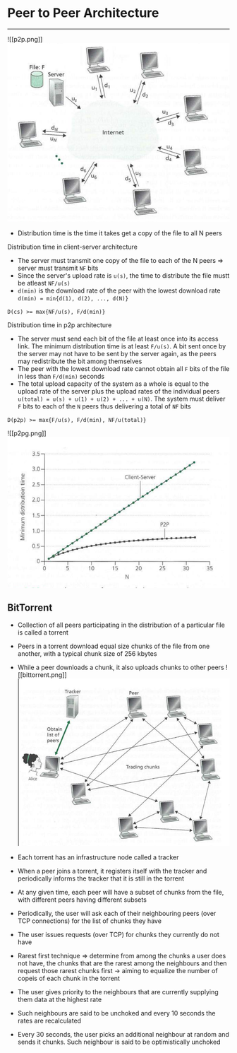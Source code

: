 # Peer to Peer Architecture
---
![[p2p.png]]
![p2p](https://github.com/Shogunkayo/PES_Notes/blob/main/Computer%20Networks/Images/p2p.png)

- Distribution time is the time it takes get a copy of the file to all N peers

Distribution time in client-server architecture
- The server must transmit one copy of the file to each of the N peers => server must transmit `NF` bits
- Since the server's upload rate is `u(s)`, the time to distribute the file mustt be atleast `NF/u(s)`
- `d(min)` is the download rate of the peer with the lowest download rate `d(min) = min{d(1), d(2), ..., d(N)}` 

```
D(cs) >= max{NF/u(s), F/d(min)}
```

Distribution time in p2p architecture
- The server must send each bit of the file at least once into its access link. The minimum distribution time is at least `F/u(s)`. A bit sent once by the server may not have to be sent by the server again, as the peers may redistribute the bit among themselves
- The peer with the lowest download rate cannot obtain all `F` bits of the file in less than `F/d(min)` seconds
- The total upload capacity of the system as a whole is equal to the upload rate of the server plus the upload rates of the individual peers `u(total) = u(s) + u(1) + u(2) + ... + u(N)`. The system must deliver `F` bits to each of the `N` peers thus delivering a total of `NF` bits
```
D(p2p) >= max{F/u(s), F/d(min), NF/u(total)}
```

![[p2pg.png]]
![p2pg](https://github.com/Shogunkayo/PES_Notes/blob/main/Computer%20Networks/Images/p2pg.png)

## BitTorrent
- Collection of all peers participating in the distribution of a particular file is called a torrent
- Peers in a torrent download equal size chunks of the file from one another, with a typical chunk size of 256 kbytes
- While a peer downloads a chunk, it also uploads chunks to other peers
![[bittorrent.png]]
![bittorrent](https://github.com/Shogunkayo/PES_Notes/blob/main/Computer%20Networks/Images/bittorrent.png)

- Each torrent has an infrastructure node called a tracker
- When a peer joins a torrent, it registers itself with the tracker and periodically informs the tracker that it is still in the torrent
- At any given time, each peer will have a subset of chunks from the file, with different peers having different subsets
- Periodically, the user will ask each of their neighbouring peers (over TCP connections) for the list of chunks they have
- The user issues requests (over TCP) for chunks they currently do not have
- Rarest first technique => determine from among the chunks a user does not have, the chunks that are the rarest among the neighbours and then request those rarest chunks first -> aiming to equalize the number of copeis of each chunk in the torrent
- The user gives priority to the neighbours that are currently supplying them data at the highest rate
- Such neighbours are said to be unchoked and every 10 seconds the rates are recalculated
- Every 30 seconds, the user picks an additional neighbour at random and sends it chunks. Such neighbour is said to be optimistically unchoked
